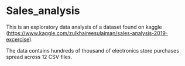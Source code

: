# Sales_analysis
This is an exploratory data analysis of a dataset found on kaggle (https://www.kaggle.com/zulkhaireesulaiman/sales-analysis-2019-excercise).

The data contains hundreds of thousand of electronics store purchases spread across 12 CSV files.
